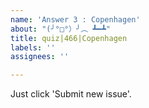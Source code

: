 ```yaml
---
name: 'Answer 3 : Copenhagen'
about: "(╯°□°）╯︵ ┻━┻"
title: quiz|466|Copenhagen
labels: ''
assignees: ''

---
```


Just click 'Submit new issue'.
